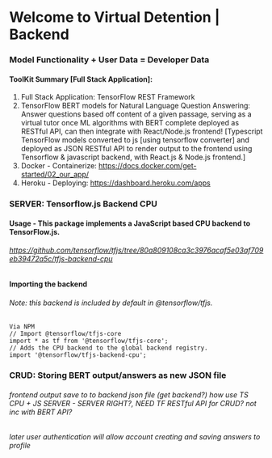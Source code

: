 # Welcome to Virtual Detention | Backend
### Model Functionality + User Data = Developer Data

#### ToolKit Summary [Full Stack Application]:
1. Full Stack Application: TensorFlow REST Framework
2. TensorFlow BERT models for Natural Language Question Answering: Answer questions based off content of a given passage, serving as a virtual tutor once ML algorithms with BERT complete deployed as RESTful API, can then integrate with React/Node.js frontend! [Typescript TensorFlow models converted to js [using tensorflow converter] and deployed as JSON RESTful API to render output to the frontend
using Tensorflow & javascript backend, with React.js & Node.js frontend.]
3. Docker - Containerize: https://docs.docker.com/get-started/02_our_app/
4. Heroku - Deploying: https://dashboard.heroku.com/apps

### SERVER: Tensorflow.js Backend CPU
#### Usage - This package implements a JavaScript based CPU backend to TensorFlow.js.
###### https://github.com/tensorflow/tfjs/tree/80a809108ca3c3976acaf5e03af709eb39472a5c/tfjs-backend-cpu
#### Importing the backend
###### Note: this backend is included by default in @tensorflow/tfjs.

    Via NPM
    // Import @tensorflow/tfjs-core
    import * as tf from '@tensorflow/tfjs-core';
    // Adds the CPU backend to the global backend registry.
    import '@tensorflow/tfjs-backend-cpu';

    
### CRUD: Storing BERT output/answers as new JSON file
######  frontend output save to to backend json file (get backend?) how use TS CPU + JS SERVER - SERVER RIGHT?, NEED TF RESTful API for CRUD? not inc with BERT API?
###### later user authentication will allow account creating and saving answers to profile 

